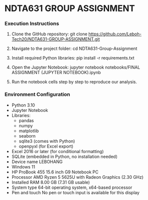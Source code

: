 # NDTA631 GROUP ASSIGNMENT

### Execution Instructions

1. Clone the GitHub repository:
   git clone https://github.com/Leboh-Tech20/NDTA631-GROUP-ASSIGNMENT.git

2. Navigate to the project folder:
   cd NDTA631-Group-Assignment

3. Install required Python libraries:
   pip install -r requirements.txt

4. Open the Jupyter Notebook:
   jupyter notebook notebooks/FINAL ASSIGNMENT (JUPYTER NOTEBOOK).ipynb

5. Run the notebook cells step by step to reproduce our analysis.


### Environment Configuration

- Python 3.10
- Jupyter Notebook
- Libraries:
  - pandas
  - numpy
  - matplotlib
  - seaborn
  - sqlite3 (comes with Python)
  - openpyxl (for Excel export)
- Excel 2016 or later (for conditional formatting)
- SQLite (embedded in Python, no installation needed)
- Device name LEBOHANG
- Windows 11
- HP ProBook 455 15.6 inch G9 Notebook PC
- Processor	AMD Ryzen 5 5625U with Radeon Graphics          (2.30 GHz)
- Installed RAM	8.00 GB (7.31 GB usable)
- System type	64-bit operating system, x64-based processor
- Pen and touch	No pen or touch input is available for this display

